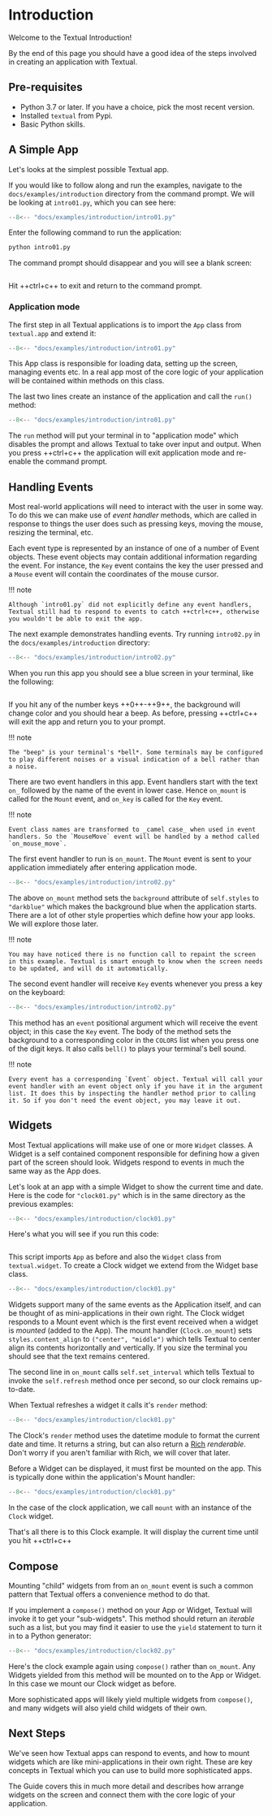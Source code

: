 # Introduction

Welcome to the Textual Introduction!

By the end of this page you should have a good idea of the steps involved in creating an application with Textual.

## Pre-requisites

- Python 3.7 or later. If you have a choice, pick the most recent version.
- Installed `textual` from Pypi.
- Basic Python skills.

## A Simple App

Let's looks at the simplest possible Textual app.

If you would like to follow along and run the examples, navigate to the `docs/examples/introduction` directory from the command prompt. We will be looking at `intro01.py`, which you can see here:

```python title="intro01.py"
--8<-- "docs/examples/introduction/intro01.py"
```

Enter the following command to run the application:

```bash
python intro01.py
```

The command prompt should disappear and you will see a blank screen:

```{.textual path="docs/examples/introduction/intro01.py"}

```

Hit ++ctrl+c++ to exit and return to the command prompt.

### Application mode

The first step in all Textual applications is to import the `App` class from `textual.app` and extend it:

```python hl_lines="1 2 3 4 5" title="intro01.py"
--8<-- "docs/examples/introduction/intro01.py"
```

This App class is responsible for loading data, setting up the screen, managing events etc. In a real app most of the core logic of your application will be contained within methods on this class.

The last two lines create an instance of the application and call the `run()` method:

```python hl_lines="8 9" title="intro01.py"
--8<-- "docs/examples/introduction/intro01.py"
```

The `run` method will put your terminal in to "application mode" which disables the prompt and allows Textual to take over input and output. When you press ++ctrl+c++ the application will exit application mode and re-enable the command prompt.

## Handling Events

Most real-world applications will need to interact with the user in some way. To do this we can make use of _event handler_ methods, which are called in response to things the user does such as pressing keys, moving the mouse, resizing the terminal, etc.

Each event type is represented by an instance of one of a number of Event objects. These event objects may contain additional information regarding the event. For instance, the `Key` event contains the key the user pressed and a `Mouse` event will contain the coordinates of the mouse cursor.

!!! note

    Although `intro01.py` did not explicitly define any event handlers, Textual still had to respond to events to catch ++ctrl+c++, otherwise you wouldn't be able to exit the app.

The next example demonstrates handling events. Try running `intro02.py` in the `docs/examples/introduction` directory:

```python title="intro02.py"
--8<-- "docs/examples/introduction/intro02.py"
```

When you run this app you should see a blue screen in your terminal, like the following:

```{.textual path="docs/examples/introduction/intro02.py"}

```

If you hit any of the number keys ++0++-++9++, the background will change color and you should hear a beep. As before, pressing ++ctrl+c++ will exit the app and return you to your prompt.

!!! note

    The "beep" is your terminal's *bell*. Some terminals may be configured to play different noises or a visual indication of a bell rather than a noise.

There are two event handlers in this app. Event handlers start with the text `on_` followed by the name of the event in lower case. Hence `on_mount` is called for the `Mount` event, and `on_key` is called for the `Key` event.

!!! note

    Event class names are transformed to _camel case_ when used in event handlers. So the `MouseMove` event will be handled by a method called `on_mouse_move`.

The first event handler to run is `on_mount`. The `Mount` event is sent to your application immediately after entering application mode.

```python hl_lines="19 20" title="intro02.py"
--8<-- "docs/examples/introduction/intro02.py"
```

The above `on_mount` method sets the `background` attribute of `self.styles` to `"darkblue"` which makes the background blue when the application starts. There are a lot of other style properties which define how your app looks. We will explore those later.

!!! note

    You may have noticed there is no function call to repaint the screen in this example. Textual is smart enough to know when the screen needs to be updated, and will do it automatically.

The second event handler will receive `Key` events whenever you press a key on the keyboard:

```python hl_lines="22 23 24 25" title="intro02.py"
--8<-- "docs/examples/introduction/intro02.py"
```

This method has an `event` positional argument which will receive the event object; in this case the `Key` event. The body of the method sets the background to a corresponding color in the `COLORS` list when you press one of the digit keys. It also calls `bell()` to plays your terminal's bell sound.

!!! note

    Every event has a corresponding `Event` object. Textual will call your event handler with an event object only if you have it in the argument list. It does this by inspecting the handler method prior to calling it. So if you don't need the event object, you may leave it out.

## Widgets

Most Textual applications will make use of one or more `Widget` classes. A Widget is a self contained component responsible for defining how a given part of the screen should look. Widgets respond to events in much the same way as the App does.

Let's look at an app with a simple Widget to show the current time and date. Here is the code for `"clock01.py"` which is in the same directory as the previous examples:

```python title="clock01.py"
--8<-- "docs/examples/introduction/clock01.py"
```

Here's what you will see if you run this code:

```{.textual path="docs/examples/introduction/clock01.py"}

```

This script imports `App` as before and also the `Widget` class from `textual.widget`. To create a Clock widget we extend from the Widget base class.

```python title="clock01.py" hl_lines="7 8 9 10 11 12 13"
--8<-- "docs/examples/introduction/clock01.py"
```

Widgets support many of the same events as the Application itself, and can be thought of as mini-applications in their own right. The Clock widget responds to a Mount event which is the first event received when a widget is _mounted_ (added to the App). The mount handler (`Clock.on_mount`) sets `styles.content_align` to `("center", "middle")` which tells Textual to center align its contents horizontally and vertically. If you size the terminal you should see that the text remains centered.

The second line in `on_mount` calls `self.set_interval` which tells Textual to invoke the `self.refresh` method once per second, so our clock remains up-to-date.

When Textual refreshes a widget it calls it's `render` method:

```python title="clock01.py" hl_lines="12 13"
--8<-- "docs/examples/introduction/clock01.py"
```

The Clock's `render` method uses the datetime module to format the current date and time. It returns a string, but can also return a [Rich](https://github.com/Textualize/rich) _renderable_. Don't worry if you aren't familiar with Rich, we will cover that later.

Before a Widget can be displayed, it must first be mounted on the app. This is typically done within the application's Mount handler:

```python title="clock01.py" hl_lines="17 18"
--8<-- "docs/examples/introduction/clock01.py"
```

In the case of the clock application, we call `mount` with an instance of the `Clock` widget.

That's all there is to this Clock example. It will display the current time until you hit ++ctrl+c++

## Compose

Mounting "child" widgets from from an `on_mount` event is such a common pattern that Textual offers a convenience method to do that.

If you implement a `compose()` method on your App or Widget, Textual will invoke it to get your "sub-widgets". This method should return an _iterable_ such as a list, but you may find it easier to use the `yield` statement to turn it in to a Python generator:

```python title="clock02.py" hl_lines="17 18"
--8<-- "docs/examples/introduction/clock02.py"
```

Here's the clock example again using `compose()` rather than `on_mount`. Any Widgets yielded from this method will be mounted on to the App or Widget. In this case we mount our Clock widget as before.

More sophisticated apps will likely yield multiple widgets from `compose()`, and many widgets will also yield child widgets of their own.

## Next Steps

We've seen how Textual apps can respond to events, and how to mount widgets which are like mini-applications in their own right. These are key concepts in Textual which you can use to build more sophisticated apps.

The Guide covers this in much more detail and describes how arrange widgets on the screen and connect them with the core logic of your application.
